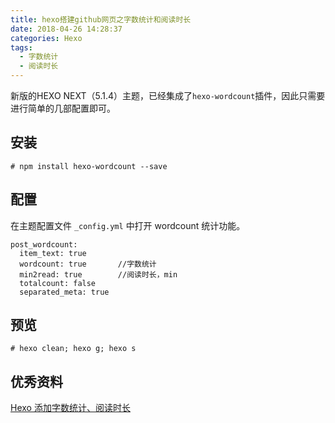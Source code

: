 ```yaml
---
title: hexo搭建github网页之字数统计和阅读时长
date: 2018-04-26 14:28:37
categories: Hexo
tags:
  - 字数统计
  - 阅读时长
---
```


新版的HEXO NEXT（5.1.4）主题，已经集成了`hexo-wordcount`插件，因此只需要进行简单的几部配置即可。

## 安装

```shell
# npm install hexo-wordcount --save
```

## 配置

在主题配置文件 `_config.yml` 中打开 wordcount 统计功能。

```shell
post_wordcount:
  item_text: true
  wordcount: true		//字数统计
  min2read: true		//阅读时长，min
  totalcount: false
  separated_meta: true
```

## 预览

```shell
# hexo clean; hexo g; hexo s
```

## 优秀资料

[Hexo 添加字数统计、阅读时长](https://sessionch.com/hexo/hexo-common-plug.html)